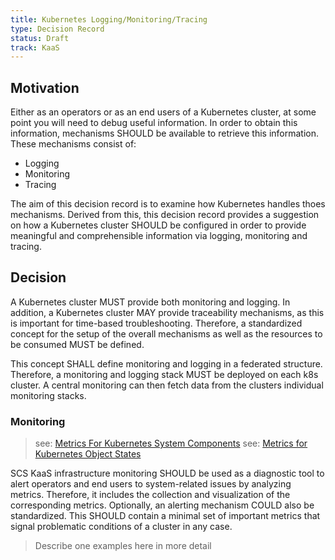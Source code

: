 ```yaml
---
title: Kubernetes Logging/Monitoring/Tracing
type: Decision Record
status: Draft
track: KaaS
---
```



## Motivation

Either as an operators or as an end users of a Kubernetes cluster, at some point you will need to debug useful information.
In order to obtain this information, mechanisms SHOULD be available to retrieve this information.
These mechanisms consist of:
* Logging
* Monitoring
* Tracing

The aim of this decision record is to examine how Kubernetes handles thoes mechanisms.
Derived from this, this decision record provides a suggestion on how a Kubernetes cluster SHOULD be configured in order to provide meaningful and comprehensible information via logging, monitoring and tracing.


## Decision

A Kubernetes cluster MUST provide both monitoring and logging. 
In addition, a Kubernetes cluster MAY provide traceability mechanisms, as this is important for time-based troubleshooting. 
Therefore, a standardized concept for the setup of the overall mechanisms as well as the resources to be consumed MUST be defined.

This concept SHALL define monitoring and logging in a federated structure.
Therefore, a monitoring and logging stack MUST be deployed on each k8s cluster. 
A central monitoring can then fetch data from the clusters individual monitoring stacks.


### Monitoring

> see: [Metrics For Kubernetes System Components][system-metrics]
> see: [Metrics for Kubernetes Object States][kube-state-metrics]


SCS KaaS infrastructure monitoring SHOULD be used as a diagnostic tool to alert operators and end users to system-related issues by analyzing metrics.
Therefore, it includes the collection and visualization of the corresponding metrics.
Optionally, an alerting mechanism COULD also be standardized.
This SHOULD contain a minimal set of important metrics that signal problematic conditions of a cluster in any case. 

> Describe one examples here in more detail





[k8s-debug]: https://kubernetes.io/docs/tasks/debug/
[prometheus-operator]: https://github.com/prometheus-operator/prometheus-operator
[k8s-metrics]: https://github.com/kubernetes/metrics
[system-metrics]: https://kubernetes.io/docs/concepts/cluster-administration/system-metrics/
[system-metrics_metric-lifecycle]: https://kubernetes.io/docs/concepts/cluster-administration/system-metrics/#metric-lifecycle
[kube-state-metrics]: https://kubernetes.io/docs/concepts/cluster-administration/kube-state-metrics/
[k8s-deprecating-a-metric]: https://kubernetes.io/docs/reference/using-api/deprecation-policy/#deprecating-a-metric
[k8s-show-hidden-metrics]: https://kubernetes.io/docs/concepts/cluster-administration/system-metrics/#show-hidden-metrics
[system-traces]: https://kubernetes.io/docs/concepts/cluster-administration/system-traces/
[system-logs]: https://kubernetes.io/docs/concepts/cluster-administration/system-logs/
[monitor-node-health]: https://kubernetes.io/docs/tasks/debug/debug-cluster/monitor-node-health/
[k8s-logging]: https://kubernetes.io/docs/concepts/cluster-administration/logging/
